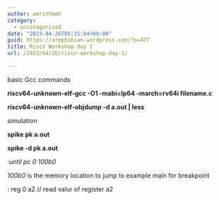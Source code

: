 ```yaml
---
author: amrithmmh
category:
  - uncategorized
date: "2023-04-26T05:15:04+00:00"
guid: https://armphibian.wordpress.com/?p=477
title: RiscV Workshop day 1
url: /2023/04/26/riscv-workshop-day-1/

---
```

basic Gcc commands

**riscv64-unknown-elf-gcc -O1 -mabi=lp64 -march=rv64i filename.c**

**riscv64-unknown-elf-objdump -d a.out \| less**

simulation

**spike pk a.out**

**spike -d pk a.out**

_:until pc 0 100b0_

_100b0_ is the memory location to jump to example main for breakpoint

: reg 0 a2 // read valur of register a2
